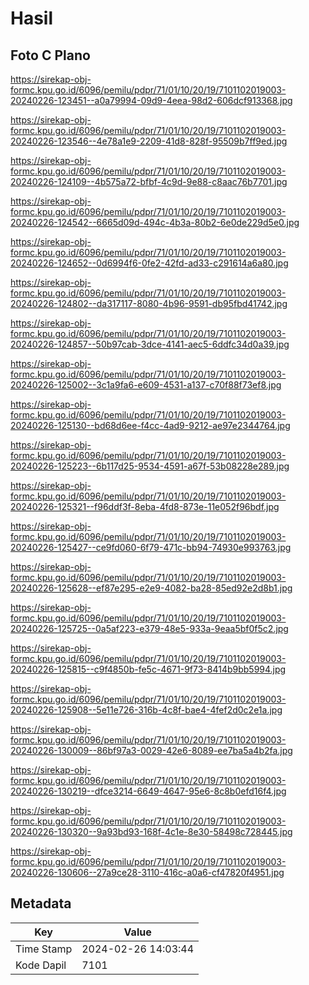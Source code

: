 # Hasil

## Foto C Plano

https://sirekap-obj-formc.kpu.go.id/6096/pemilu/pdpr/71/01/10/20/19/7101102019003-20240226-123451--a0a79994-09d9-4eea-98d2-606dcf913368.jpg

https://sirekap-obj-formc.kpu.go.id/6096/pemilu/pdpr/71/01/10/20/19/7101102019003-20240226-123546--4e78a1e9-2209-41d8-828f-95509b7ff9ed.jpg

https://sirekap-obj-formc.kpu.go.id/6096/pemilu/pdpr/71/01/10/20/19/7101102019003-20240226-124109--4b575a72-bfbf-4c9d-9e88-c8aac76b7701.jpg

https://sirekap-obj-formc.kpu.go.id/6096/pemilu/pdpr/71/01/10/20/19/7101102019003-20240226-124542--6665d09d-494c-4b3a-80b2-6e0de229d5e0.jpg

https://sirekap-obj-formc.kpu.go.id/6096/pemilu/pdpr/71/01/10/20/19/7101102019003-20240226-124652--0d6994f6-0fe2-42fd-ad33-c291614a6a80.jpg

https://sirekap-obj-formc.kpu.go.id/6096/pemilu/pdpr/71/01/10/20/19/7101102019003-20240226-124802--da317117-8080-4b96-9591-db95fbd41742.jpg

https://sirekap-obj-formc.kpu.go.id/6096/pemilu/pdpr/71/01/10/20/19/7101102019003-20240226-124857--50b97cab-3dce-4141-aec5-6ddfc34d0a39.jpg

https://sirekap-obj-formc.kpu.go.id/6096/pemilu/pdpr/71/01/10/20/19/7101102019003-20240226-125002--3c1a9fa6-e609-4531-a137-c70f88f73ef8.jpg

https://sirekap-obj-formc.kpu.go.id/6096/pemilu/pdpr/71/01/10/20/19/7101102019003-20240226-125130--bd68d6ee-f4cc-4ad9-9212-ae97e2344764.jpg

https://sirekap-obj-formc.kpu.go.id/6096/pemilu/pdpr/71/01/10/20/19/7101102019003-20240226-125223--6b117d25-9534-4591-a67f-53b08228e289.jpg

https://sirekap-obj-formc.kpu.go.id/6096/pemilu/pdpr/71/01/10/20/19/7101102019003-20240226-125321--f96ddf3f-8eba-4fd8-873e-11e052f96bdf.jpg

https://sirekap-obj-formc.kpu.go.id/6096/pemilu/pdpr/71/01/10/20/19/7101102019003-20240226-125427--ce9fd060-6f79-471c-bb94-74930e993763.jpg

https://sirekap-obj-formc.kpu.go.id/6096/pemilu/pdpr/71/01/10/20/19/7101102019003-20240226-125628--ef87e295-e2e9-4082-ba28-85ed92e2d8b1.jpg

https://sirekap-obj-formc.kpu.go.id/6096/pemilu/pdpr/71/01/10/20/19/7101102019003-20240226-125725--0a5af223-e379-48e5-933a-9eaa5bf0f5c2.jpg

https://sirekap-obj-formc.kpu.go.id/6096/pemilu/pdpr/71/01/10/20/19/7101102019003-20240226-125815--c9f4850b-fe5c-4671-9f73-8414b9bb5994.jpg

https://sirekap-obj-formc.kpu.go.id/6096/pemilu/pdpr/71/01/10/20/19/7101102019003-20240226-125908--5e11e726-316b-4c8f-bae4-4fef2d0c2e1a.jpg

https://sirekap-obj-formc.kpu.go.id/6096/pemilu/pdpr/71/01/10/20/19/7101102019003-20240226-130009--86bf97a3-0029-42e6-8089-ee7ba5a4b2fa.jpg

https://sirekap-obj-formc.kpu.go.id/6096/pemilu/pdpr/71/01/10/20/19/7101102019003-20240226-130219--dfce3214-6649-4647-95e6-8c8b0efd16f4.jpg

https://sirekap-obj-formc.kpu.go.id/6096/pemilu/pdpr/71/01/10/20/19/7101102019003-20240226-130320--9a93bd93-168f-4c1e-8e30-58498c728445.jpg

https://sirekap-obj-formc.kpu.go.id/6096/pemilu/pdpr/71/01/10/20/19/7101102019003-20240226-130606--27a9ce28-3110-416c-a0a6-cf47820f4951.jpg


## Metadata

| Key        | Value               |
| ---------- | ------------------- |
| Time Stamp | 2024-02-26 14:03:44 |
| Kode Dapil | 7101                |



